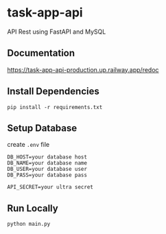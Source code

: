 # task-app-api
API Rest using FastAPI and MySQL

## Documentation
https://task-app-api-production.up.railway.app/redoc

## Install Dependencies
```shell
pip install -r requirements.txt
```

## Setup Database
create `.env` file
```text
DB_HOST=your database host
DB_NAME=your database name
DB_USER=your database user
DB_PASS=your database pass

API_SECRET=your ultra secret
```

## Run Locally
```shell
python main.py
```
